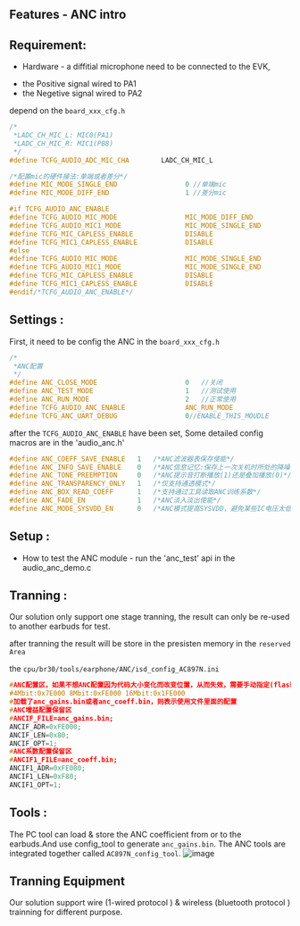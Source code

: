 Features - ANC intro
----------------------------

## Requirement: 

* Hardware - a diffitial microphone need to be connected to the EVK, 
- the Positive signal wired to PA1
- the Negetive signal wired to PA2

 depend on the `board_xxx_cfg.h`

```C
/*
 *LADC_CH_MIC_L: MIC0(PA1)
 *LADC_CH_MIC_R: MIC1(PB8)
 */
#define TCFG_AUDIO_ADC_MIC_CHA        LADC_CH_MIC_L
```

```C
/*配置mic的硬件接法:单端或者差分*/
#define MIC_MODE_SINGLE_END					0 //单端mic
#define MIC_MODE_DIFF_END					1 //差分mic

#if TCFG_AUDIO_ANC_ENABLE
#define TCFG_AUDIO_MIC_MODE					MIC_MODE_DIFF_END
#define TCFG_AUDIO_MIC1_MODE				MIC_MODE_SINGLE_END
#define TCFG_MIC_CAPLESS_ENABLE				DISABLE
#define TCFG_MIC1_CAPLESS_ENABLE			DISABLE
#else
#define TCFG_AUDIO_MIC_MODE					MIC_MODE_SINGLE_END
#define TCFG_AUDIO_MIC1_MODE				MIC_MODE_SINGLE_END
#define TCFG_MIC_CAPLESS_ENABLE				DISABLE
#define TCFG_MIC1_CAPLESS_ENABLE			DISABLE
#endif/*TCFG_AUDIO_ANC_ENABLE*/
```

## Settings : 

First, it need to be config the ANC in the `board_xxx_cfg.h`

```C
/*
 *ANC配置
 */
#define ANC_CLOSE_MODE						0	//关闭
#define ANC_TEST_MODE						1	//测试使用
#define ANC_RUN_MODE						2	//正常使用
#define TCFG_AUDIO_ANC_ENABLE				ANC_RUN_MODE
#define TCFG_ANC_UART_DEBUG					0//ENABLE_THIS_MOUDLE
```

after the `TCFG_AUDIO_ANC_ENABLE` have been set, Some detailed config macros are in the 'audio_anc.h'

```C
#define ANC_COEFF_SAVE_ENABLE	1	/*ANC滤波器表保存使能*/
#define ANC_INFO_SAVE_ENABLE	0	/*ANC信息记忆:保存上一次关机时所处的降噪模式等等*/
#define ANC_TONE_PREEMPTION		0	/*ANC提示音打断播放(1)还是叠加播放(0)*/
#define ANC_TRANSPARENCY_ONLY	1	/*仅支持通透模式*/
#define ANC_BOX_READ_COEFF		1	/*支持通过工具读取ANC训练系数*/
#define ANC_FADE_EN				1	/*ANC淡入淡出使能*/
#define ANC_MODE_SYSVDD_EN 		0	/*ANC模式提高SYSVDD，避免某些IC电压太低导致ADC模块工作不正常*/
```

## Setup :  

* How to test the ANC module - run the 'anc_test' api in the audio_anc_demo.c
    
## Tranning : 

Our solution only support one stage tranning, the result can only be re-used to another earbuds for test.

after tranning the result will be store in the presisten memory in the `reserved Area` 

the `cpu/br30/tools/earphone/ANC/isd_config_AC897N.ini` 

```C
#ANC配置区，如果不想ANC配置因为代码大小变化而改变位置，从而失效，需要手动指定(flash末尾8K位置)
#4Mbit:0x7E000 8Mbit:0xFE000 16Mbit:0x1FE000
#加载了anc_gains.bin或者anc_coeff.bin，则表示使用文件里面的配置
#ANC增益配置保留区
#ANCIF_FILE=anc_gains.bin;
ANCIF_ADR=0xFE000;
ANCIF_LEN=0x80;
ANCIF_OPT=1;
#ANC系数配置保留区
#ANCIF1_FILE=anc_coeff.bin;
ANCIF1_ADR=0xFE080;
ANCIF1_LEN=0xF80;
ANCIF1_OPT=1;
```

## Tools : 

The PC tool can load & store the ANC coefficient from or to the earbuds.And use config_tool to generate `anc_gains.bin`.
The ANC tools are integrated together called `AC897N_config_tool`.
![image](https://github.com/Jieli-Tech/ac897_tempow/blob/master/doc/anc.png)

## Tranning Equipment

Our solution support wire (1-wired protocol ) & wireless (bluetooth protocol ) trainning for different purpose.
